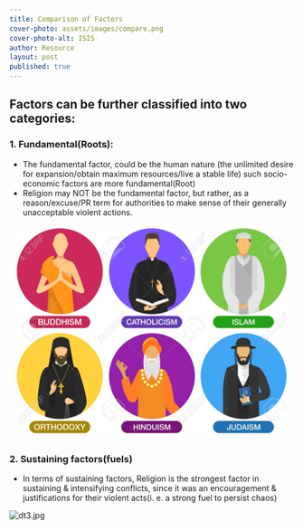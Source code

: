 ```yaml
---
title: Comparison of Factors
cover-photo: assets/images/compare.png
cover-photo-alt: ISIS
author: Resource
layout: post
published: true
---
```

## Factors can be further classified into two categories:

### 1. Fundamental(Roots):

- The fundamental factor, could be the human nature (the unlimited desire for expansion/obtain maximum resources/live a stable life) such socio-economic factors are more fundamental(Root)
- Religion may NOT be the fundamental factor, but rather, as a reason/excuse/PR term for authorities to make sense of their generally unacceptable violent actions.

![dt3.jpg](/assets/images/religion.jpg)

### 2. Sustaining factors(fuels)

- In terms of sustaining factors, Religion is the strongest factor in sustaining & intensifying conflicts, since it was an encouragement & justifications for their violent acts(i. e. a strong fuel to persist chaos)

![dt3.jpg](/assets/images/sustainabe.jpg)
